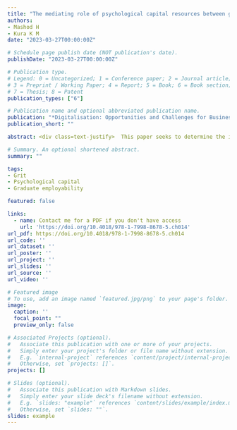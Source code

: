 ```yaml
---
title: "The mediating role of psychological capital resources between grit and graduate employability"
authors:
- Mashod H
- Kura K M
date: "2023-03-27T00:00:00Z"

# Schedule page publish date (NOT publication's date).
publishDate: "2023-03-27T00:00:00Z"

# Publication type.
# Legend: 0 = Uncategorized; 1 = Conference paper; 2 = Journal article;
# 3 = Preprint / Working Paper; 4 = Report; 5 = Book; 6 = Book section;
# 7 = Thesis; 8 = Patent
publication_types: ["6"]

# Publication name and optional abbreviated publication name.
publication: "*Digitalisation: Opportunities and Challenges for Business"
publication_short: ""

abstract: <div class=text-justify>  This paper seeks to determine the inﬂuence of grit on graduate employ- ability (GE) and aims to extend past studies by introducing psychological capital (PsyCap) resources (i.e., hope, self-efﬁcacy, resilience, optimism) as the mediators between grit-GE relationship. This study employed a cross-sectional approach; whereby online questionnaires were distributed to graduates registered under Job- Centre Brunei (JCB). Three hundred and three respondents were analyzed using a partial least square-structural equation model (PLS-SEM). The ﬁndings suggest gritty graduates are more likely to possess higher GE. Furthermore, hope was found to mediate the relationship between grit and GE. The results obtained in this study suggests the acquisition of personal resources such as grit and hope could increase chances of graduate employment. Consequently, GE stakeholders can work together to inculcate these personal resources within graduates. </div>

# Summary. An optional shortened abstract.
summary: ""

tags:
- Grit
- Psychological capital
- Graduate employability 

featured: false

links:
  - name: Contact me for a PDF if you don't have access
    url: 'https://doi.org/10.4018/978-1-7998-8678-5.ch014'
url_pdf: https://doi.org/10.4018/978-1-7998-8678-5.ch014
url_code: ''
url_dataset: ''
url_poster: ''
url_project: ''
url_slides: ''
url_source: ''
url_video: ''

# Featured image
# To use, add an image named `featured.jpg/png` to your page's folder. 
image:
  caption: ''
  focal_point: ""
  preview_only: false

# Associated Projects (optional).
#   Associate this publication with one or more of your projects.
#   Simply enter your project's folder or file name without extension.
#   E.g. `internal-project` references `content/project/internal-project/index.md`.
#   Otherwise, set `projects: []`.
projects: []

# Slides (optional).
#   Associate this publication with Markdown slides.
#   Simply enter your slide deck's filename without extension.
#   E.g. `slides: "example"` references `content/slides/example/index.md`.
#   Otherwise, set `slides: ""`.
slides: example
---
```



